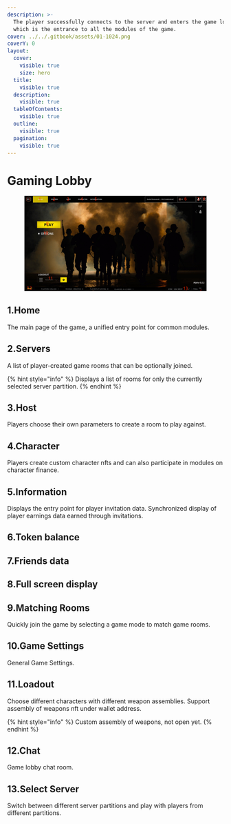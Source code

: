 ```yaml
---
description: >-
  The player successfully connects to the server and enters the game lobby,
  which is the entrance to all the modules of the game.
cover: ../../.gitbook/assets/01-1024.png
coverY: 0
layout:
  cover:
    visible: true
    size: hero
  title:
    visible: true
  description:
    visible: true
  tableOfContents:
    visible: true
  outline:
    visible: true
  pagination:
    visible: true
---
```


# Gaming Lobby

<figure><img src="../../.gitbook/assets/gamelobby.png" alt=""><figcaption></figcaption></figure>

## 1.Home

The main page of the game, a unified entry point for common modules.

## 2.Servers

A list of player-created game rooms that can be optionally joined.

{% hint style="info" %}
Displays a list of rooms for only the currently selected server partition.
{% endhint %}

## 3.Host

Players choose their own parameters to create a room to play against.

## 4.Character

Players create custom character nfts and can also participate in modules on character finance.

## 5.Information

Displays the entry point for player invitation data. Synchronized display of player earnings data earned through invitations.

## 6.Token balance

## 7.Friends data

## 8.Full screen display

## 9.Matching Rooms

Quickly join the game by selecting a game mode to match game rooms.

## 10.Game Settings

General Game Settings.

## 11.Loadout

Choose different characters with different weapon assemblies. Support assembly of weapons nft under wallet address.

{% hint style="info" %}
Custom assembly of weapons, not open yet.
{% endhint %}

## 12.Chat

Game lobby chat room.

## 13.Select Server

Switch between different server partitions and play with players from different partitions.
